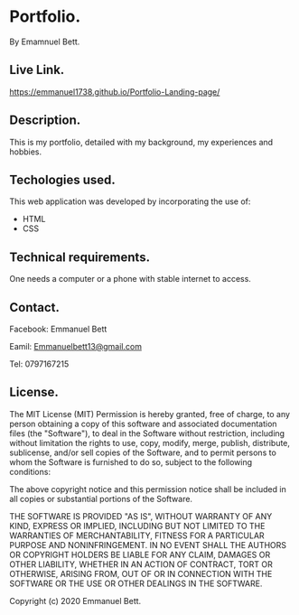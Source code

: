 # Portfolio.
 By Emamnuel Bett.
 ## Live Link.
 https://emmanuel1738.github.io/Portfolio-Landing-page/
## Description.
This is my portfolio, detailed with my background, my experiences and hobbies.
## Techologies used.
This web application was developed by incorporating the use of:
- HTML
- CSS
## Technical requirements.
One needs a computer or a phone with stable internet to access.
## Contact.
Facebook: Emmanuel Bett

Eamil: Emmanuelbett13@gmail.com

Tel: 0797167215
## License.
The MIT License (MIT)
Permission is hereby granted, free of charge, to any person obtaining a copy of this software and associated documentation files (the "Software"), to deal in the Software without restriction, including without limitation the rights to use, copy, modify, merge, publish, distribute, sublicense, and/or sell copies of the Software, and to permit persons to whom the Software is furnished to do so, subject to the following conditions:

The above copyright notice and this permission notice shall be included in all copies or substantial portions of the Software.

THE SOFTWARE IS PROVIDED "AS IS", WITHOUT WARRANTY OF ANY KIND, EXPRESS OR IMPLIED, INCLUDING BUT NOT LIMITED TO THE WARRANTIES OF MERCHANTABILITY, FITNESS FOR A PARTICULAR PURPOSE AND NONINFRINGEMENT. IN NO EVENT SHALL THE AUTHORS OR COPYRIGHT HOLDERS BE LIABLE FOR ANY CLAIM, DAMAGES OR OTHER LIABILITY, WHETHER IN AN ACTION OF CONTRACT, TORT OR OTHERWISE, ARISING FROM, OUT OF OR IN CONNECTION WITH THE SOFTWARE OR THE USE OR OTHER DEALINGS IN THE SOFTWARE.

Copyright (c) 2020 Emmanuel Bett.
